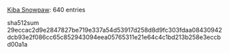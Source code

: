 [Kiba Snowpaw](https://github.com/kibasnowpaw): 640 entries

sha512sum 29eccac2d9e2847827be719e337a54d53917d258d8d9fc303fdaa08430942dcb93e2f086cc65c852943094eea05765311e21e64c4c1bd213b258e3eccbd00a1a
